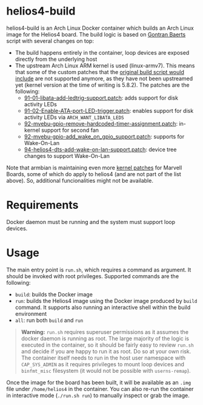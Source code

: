 # helios4-build

helios4-build is an Arch Linux Docker container which builds an Arch Linux image
for the Helios4 board. The build logic is based on [Gontran Baerts](https://github.com/gbcreation/alarm-helios4-image-builder) script with several changes on top:

* The build happens entirely in the container, loop devices are exposed directly from the underlying host
* The upstream Arch Linux ARM kernel is used (linux-armv7). This means that some of
the custom patches that the [original build script would include](https://github.com/gbcreation/alarm-helios4-image-builder)
are not supported anymore, as they have not been upstreamed yet (kernel version at the
time of writing is 5.8.2). The patches are the following:
  * [91-01-libata-add-ledtrig-support.patch](https://raw.githubusercontent.com/armbian/build/master/patch/kernel/mvebu-current/91-01-libata-add-ledtrig-support.patch): adds support for disk activity LEDs
  * [91-02-Enable-ATA-port-LED-trigger.patch](
https://raw.githubusercontent.com/armbian/build/master/patch/kernel/mvebu-current/91-02-Enable-ATA-port-LED-trigger.patch): enables support for disk activity LEDs via `ARCH_WANT_LIBATA_LEDS`
  * [92-mvebu-gpio-remove-hardcoded-timer-assignment.patch](https://raw.githubusercontent.com/armbian/build/master/patch/kernel/mvebu-current/92-mvebu-gpio-remove-hardcoded-timer-assignment.patch): in-kernel support for second fan
  * [92-mvebu-gpio-add_wake_on_gpio_support.patch](https://raw.githubusercontent.com/armbian/build/master/patch/kernel/mvebu-current/92-mvebu-gpio-add_wake_on_gpio_support.patch): supports for Wake-On-Lan
  * [94-helios4-dts-add-wake-on-lan-support.patch](https://raw.githubusercontent.com/armbian/build/master/patch/kernel/mvebu-current/94-helios4-dts-add-wake-on-lan-support.patch): device tree changes to support Wake-On-Lan

Note that armbian is maintaining even more [kernel patches](https://github.com/armbian/build/tree/master/patch/kernel/mvebu-current) for Marvell Boards, some of which do apply to helios4 (and are not part of the list above). So, additional funcionalities might not be available.

# Requirements
Docker daemon must be running and the system must support loop devices.

# Usage
The main entry point is `run.sh`, which requires a command as argument. It should be invoked with root privileges. 
Supported commands are the following:

* `build`: builds the Docker image
* `run`: builds the Helios4 image using the Docker image produced
by `build` command. It supports also running an interactive shell
within the build environment
* `all`: run both `build` and `run`


> **Warning:** `run.sh` requires superuser permissions as it assumes the docker 
daemon is running as root. The large majority of the logic is executed in the container,
so it should be fairly easy to review `run.sh` and decide if you are happy to run it as
root. Do so at your own risk. The container itself needs to run in the host user namespace 
with `CAP_SYS_ADMIN` as it requires privileges to mount loop devices and `binfmt_misc` filesystem 
(it would not be possible with `userns-remap`). 

Once the image for the board has been built, it will be available as an `.img` file under
`/home/helios4` in the container. You can also re-run the container in 
interactive mode (`./run.sh run`) to manually inspect or grab the image.
